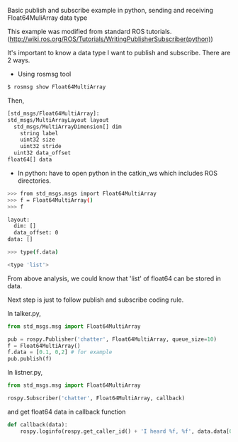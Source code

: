 Basic publish and subscribe example in python, sending and receiving Float64MuliArray data type

This example was modified from standard ROS tutorials.
(<http://wiki.ros.org/ROS/Tutorials/WritingPublisherSubscriber(python)>)

It's important to know a data type I want to publish and subscribe.
There are 2 ways.

- Using rosmsg tool
```sh
$ rosmsg show Float64MultiArray
```
Then,
```sh
[std_msgs/Float64MultiArray]:
std_msgs/MultiArrayLayout layout
  std_msgs/MultiArrayDimension[] dim
    string label
    uint32 size
    uint32 stride
  uint32 data_offset
float64[] data
```

- In python: have to open python in the catkin_ws which includes ROS directories.
```sh
>>> from std_msgs.msgs import Float64MultiArray
>>> f = Float64MultiArray()
>>> f
```
```sh
layout: 
  dim: []
  data_offset: 0
data: []
```
```sh
>>> type(f.data)
```
```sh
<type 'list'>
```

From above analysis, we could know that 'list' of float64 can be stored in data.

Next step is just to follow publish and subscribe coding rule.

In talker.py,
```python
from std_msgs.msg import Float64MultiArray

pub = rospy.Publisher('chatter', Float64MultiArray, queue_size=10)
f = Float64MultiArray()
f.data = [0.1, 0,2] # for example
pub.publish(f)
```
In listner.py,
```python
from std_msgs.msg import Float64MultiArray

rospy.Subscriber('chatter', Float64MultiArray, callback)
```
and get float64 data in callback function
```python
def callback(data):
    rospy.loginfo(rospy.get_caller_id() + 'I heard %f, %f', data.data[0], data.data[1])
```
